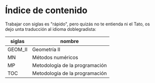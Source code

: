 # Índice de contenido  
Trabajar con siglas es "rápido", pero quizás no te entienda ni el Tato, os dejo unta traducción al idioma doblegradista:  

siglas  | nombre 
---     | --- 
GEOM_II | Geometría II
MN | Métodos numéricos  
MP | Metodología de la programación  
TOC | Metodología de la programación  
